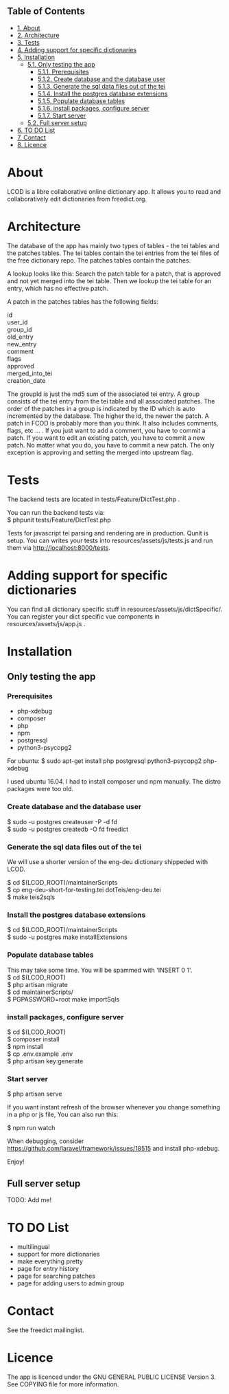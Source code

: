<div id="table-of-contents">

Table of Contents
-----------------

<div id="text-table-of-contents">

-   [1. About](#orgd17d93d)
-   [2. Architecture](#org7e89901)
-   [3. Tests](#org55b54ab)
-   [4. Adding support for specific dictionaries](#org3dea49f)
-   [5. Installation](#org492f51b)
    -   [5.1. Only testing the app](#orge12ca1d)
        -   [5.1.1. Prerequisites](#org5aa37db)
        -   [5.1.2. Create database and the database user](#org0932e4c)
        -   [5.1.3. Generate the sql data files out of the
            tei](#orgffc32c7)
        -   [5.1.4. Install the postgres database
            extensions](#org1950e6c)
        -   [5.1.5. Populate database tables](#org262de5a)
        -   [5.1.6. install packages, configure server](#org7d2faef)
        -   [5.1.7. Start server](#org06046d9)
    -   [5.2. Full server setup](#org29a0216)
-   [6. TO DO List](#orgc5c10de)
-   [7. Contact](#org831882b)
-   [8. Licence](#org4a95f88)

</div>

</div>

<a id="orgd17d93d"></a>

# About

LCOD is a libre collaborative online dictionary app. It allows you to read and
collaboratively edit dictionaries from freedict.org.


<a id="org7e89901"></a>

# Architecture

The database of the app has mainly two types of tables - the tei tables and the
patches tables. The tei tables contain the tei entries from the tei files of the
free dictionary repo. The patches tables contain the patches.

A lookup looks like this: Search the patch table for a patch, that is approved
and not yet merged into the tei table. Then we lookup the tei table for an
entry, which has no effective patch.

A patch in the patches tables has the following fields:

id                 
user\_id            
group\_id           
old\_entry          
new\_entry          
comment            
flags              
approved           
merged\_into\_tei    
creation\_date      

The groupId is just the md5 sum of the associated tei entry. A group consists of
the tei entry from the tei table and all associated patches. The order of the
patches in a group is indicated by the ID which is auto incremented by the
database. The higher the id, the newer the patch. A patch in FCOD is probably
more than you think. It also includes comments, flags, etc &#x2026; . If you just
want to add a comment, you have to commit a patch. If you want to edit an
existing patch, you have to commit a new patch. No matter what you do, you have
to commit a new patch. The only exception is approving and setting the merged
into upstream flag.


<a id="org55b54ab"></a>

# Tests

The backend tests are located in tests/Feature/DictTest.php . 

You can run the backend tests via:   
$ phpunit tests/Feature/DictTest.php

Tests for javascript tei parsing and rendering are in production. Qunit is
setup. You can writes your tests into resources/assets/js/tests.js and run them
via <http://localhost:8000/tests>.


<a id="org3dea49f"></a>

# Adding support for specific dictionaries

You can find all dictionary specific stuff in resources/assets/js/dictSpecific/.
You can register your dict specific vue components in resources/assets/js/app.js
.


<a id="org492f51b"></a>

# Installation


<a id="orge12ca1d"></a>

## Only testing the app


<a id="org5aa37db"></a>

### Prerequisites

-   php-xdebug
-   composer
-   php
-   npm
-   postgresql
-   python3-psycopg2

For ubuntu: $ sudo apt-get install php postgresql python3-psycopg2 php-xdebug  

I used ubuntu 16.04. I had to install composer und npm manually. The
distro packages were too old.


<a id="org0932e4c"></a>

### Create database and the database user

$ sudo -u postgres createuser -P -d fd  
$ sudo -u postgres createdb -O fd freedict  


<a id="orgffc32c7"></a>

### Generate the sql data files out of the tei

We will use a shorter version of the eng-deu dictionary shippeded with LCOD.

$ cd $(LCOD\_ROOT)/maintainerScripts  
$ cp eng-deu-short-for-testing.tei dotTeis/eng-deu.tei  
$ make teis2sqls  


<a id="org1950e6c"></a>

### Install the postgres database extensions

$ cd $(LCOD\_ROOT)/maintainerScripts  
$ sudo -u postgres make installExtensions  


<a id="org262de5a"></a>

### Populate database tables

This may take some time. You will be spammed with 'INSERT 0 1'.  
$ cd $(LCOD\_ROOT)  
$ php artisan migrate  
$ cd maintainerScripts/  
$ PGPASSWORD=root make importSqls  


<a id="org7d2faef"></a>

### install packages, configure server

$ cd $(LCOD\_ROOT)  
$ composer install  
$ npm install  
$ cp .env.example .env  
$ php artisan key:generate  


<a id="org06046d9"></a>

### Start server

$ php artisan serve

If you want instant refresh of the browser whenever you change something in a
php or js file, You can also run this:

$ npm run watch

When debugging, consider <https://github.com/laravel/framework/issues/18515> and
install php-xdebug.

Enjoy!


<a id="org29a0216"></a>

## Full server setup

TODO: Add me!


<a id="orgc5c10de"></a>

# TO DO List

-   multilingual
-   support for more dictionaries
-   make everything pretty
-   page for entry history
-   page for searching patches
-   page for adding users to admin group


<a id="org831882b"></a>

# Contact

See the freedict mailinglist.


<a id="org4a95f88"></a>

# Licence

The app is licenced under the GNU GENERAL PUBLIC LICENSE Version 3. See COPYING file for more information.

